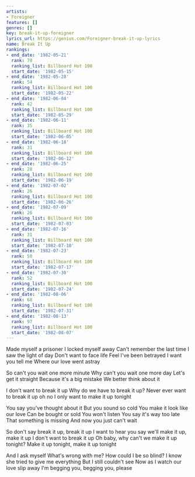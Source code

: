 ```yaml
---
artists:
- Foreigner
features: []
genres: []
key: break-it-up-foreigner
lyrics_url: https://genius.com/Foreigner-break-it-up-lyrics
name: Break It Up
rankings:
- end_date: '1982-05-21'
  rank: 70
  ranking_list: Billboard Hot 100
  start_date: '1982-05-15'
- end_date: '1982-05-28'
  rank: 54
  ranking_list: Billboard Hot 100
  start_date: '1982-05-22'
- end_date: '1982-06-04'
  rank: 42
  ranking_list: Billboard Hot 100
  start_date: '1982-05-29'
- end_date: '1982-06-11'
  rank: 35
  ranking_list: Billboard Hot 100
  start_date: '1982-06-05'
- end_date: '1982-06-18'
  rank: 31
  ranking_list: Billboard Hot 100
  start_date: '1982-06-12'
- end_date: '1982-06-25'
  rank: 28
  ranking_list: Billboard Hot 100
  start_date: '1982-06-19'
- end_date: '1982-07-02'
  rank: 26
  ranking_list: Billboard Hot 100
  start_date: '1982-06-26'
- end_date: '1982-07-09'
  rank: 26
  ranking_list: Billboard Hot 100
  start_date: '1982-07-03'
- end_date: '1982-07-16'
  rank: 31
  ranking_list: Billboard Hot 100
  start_date: '1982-07-10'
- end_date: '1982-07-23'
  rank: 50
  ranking_list: Billboard Hot 100
  start_date: '1982-07-17'
- end_date: '1982-07-30'
  rank: 52
  ranking_list: Billboard Hot 100
  start_date: '1982-07-24'
- end_date: '1982-08-06'
  rank: 68
  ranking_list: Billboard Hot 100
  start_date: '1982-07-31'
- end_date: '1982-08-13'
  rank: 97
  ranking_list: Billboard Hot 100
  start_date: '1982-08-07'
---
```

Made myself a prisoner
I locked myself away
Can't remember the last time
I saw the light of day
Don't want to face life
Feel I've been betrayed
I want you tell me
Where our love went astray


So can't you wait one more minute
Why can't you wait one more day
Let's get it straight
Because it's a big mistake
We better think about it


I don't want to break it up
Why do we have to break it up?
Never ever want to break it up oh no
I only want to make it up tonight


You say you've thought about it
But you sound so cold
You make it look like our love
Can be bought or sold
You won't listen
You say it's way too late
That something is missing
And now you just can't wait






So don't say break it up, break it up
I want to hear you say we'll make it up, make it up
I don't want to break it up
Oh baby, why can't we make it up tonight?
Make it up tonight, make it up tonight


And I ask myself
What's wrong with me?
How could I be so blind?
I know she tried to give me everything
But I still couldn't see
Now as I watch our love slip away
I'm begging you, begging you, please
